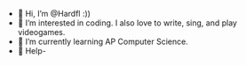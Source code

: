 - 👋 Hi, I’m @Hardfl :))
- 👀 I’m interested in coding. I also love to write, sing, and play videogames. 
- 🌱 I’m currently learning AP Computer Science. 
- 💞 Help- 

<!---
Hardfl/Hardfl is a ✨ special ✨ repository because its `README.md` (this file) appears on your GitHub profile.
You can click the Preview link to take a look at your changes.
--->
